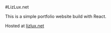 #LizLux.net

This is a simple portfolio website build with React.

Hosted at [lizlux.net](http://www.lizlux.net)
